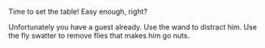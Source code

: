 Time to set the table! Easy enough, right?

Unfortunately you have a guest already. Use the wand to distract him. Use the fly swatter to remove flies that makes him go nuts. 

